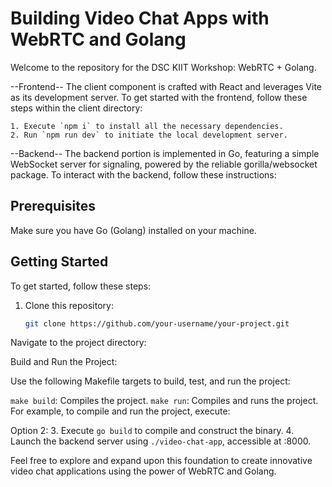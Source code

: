 # Building Video Chat Apps with WebRTC and Golang

Welcome to the repository for the DSC KIIT Workshop: WebRTC + Golang.

--Frontend--
The client component is crafted with React and leverages Vite as its development server. To get started with the frontend, follow these steps within the client directory:

    1. Execute `npm i` to install all the necessary dependencies.
    2. Run `npm run dev` to initiate the local development server.

--Backend--
The backend portion is implemented in Go, featuring a simple WebSocket server for signaling, powered by the reliable gorilla/websocket package. To interact with the backend, follow these instructions:

## Prerequisites

Make sure you have Go (Golang) installed on your machine.

## Getting Started

To get started, follow these steps:

1. Clone this repository:

   ```sh
   git clone https://github.com/your-username/your-project.git
   ```

Navigate to the project directory:

Build and Run the Project:

Use the following Makefile targets to build, test, and run the project:

`make build`: Compiles the project.
`make run`: Compiles and runs the project.
For example, to compile and run the project, execute:

Option 2: 3. Execute `go build` to compile and construct the binary. 4. Launch the backend server using `./video-chat-app`, accessible at :8000.

Feel free to explore and expand upon this foundation to create innovative video chat applications using the power of WebRTC and Golang.
